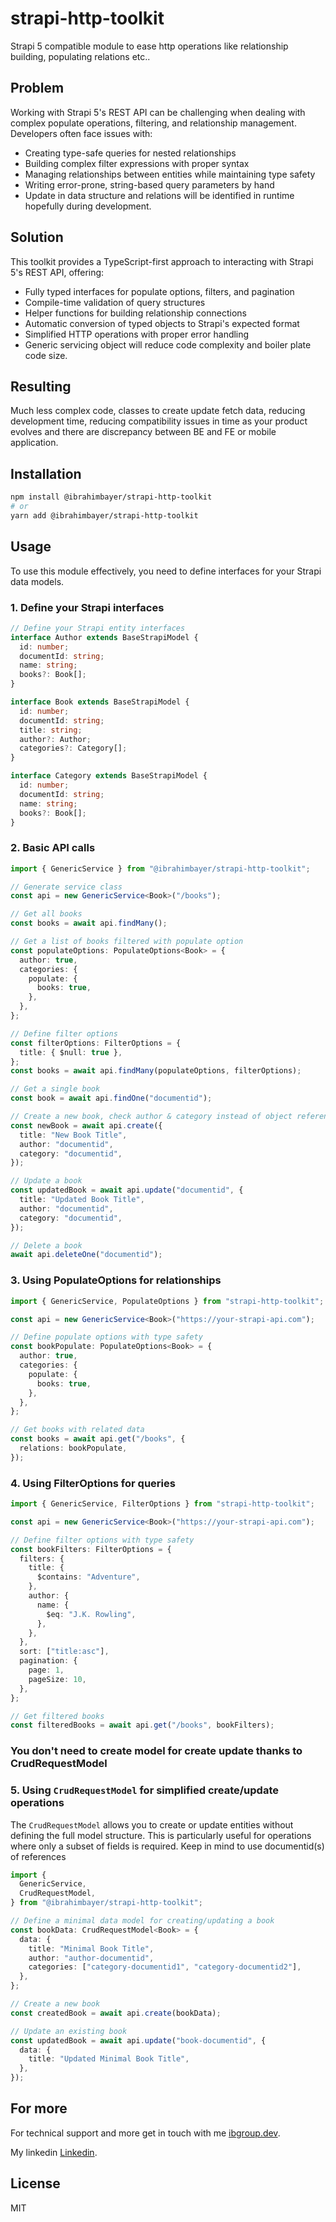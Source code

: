 # strapi-http-toolkit

Strapi 5 compatible module to ease http operations like relationship building, populating relations etc..

## Problem

Working with Strapi 5's REST API can be challenging when dealing with complex populate operations, filtering, and relationship management. Developers often face issues with:

- Creating type-safe queries for nested relationships
- Building complex filter expressions with proper syntax
- Managing relationships between entities while maintaining type safety
- Writing error-prone, string-based query parameters by hand
- Update in data structure and relations will be identified in runtime hopefully during development.

## Solution

This toolkit provides a TypeScript-first approach to interacting with Strapi 5's REST API, offering:

- Fully typed interfaces for populate options, filters, and pagination
- Compile-time validation of query structures
- Helper functions for building relationship connections
- Automatic conversion of typed objects to Strapi's expected format
- Simplified HTTP operations with proper error handling
- Generic servicing object will reduce code complexity and boiler plate code size.

## Resulting

Much less complex code, classes to create update fetch data, reducing development time, reducing compatibility issues in time as your product evolves and there are discrepancy between BE and FE
or mobile application.

## Installation

```bash
npm install @ibrahimbayer/strapi-http-toolkit
# or
yarn add @ibrahimbayer/strapi-http-toolkit
```

## Usage

To use this module effectively, you need to define interfaces for your Strapi data models.

### 1. Define your Strapi interfaces

```typescript
// Define your Strapi entity interfaces
interface Author extends BaseStrapiModel {
  id: number;
  documentId: string;
  name: string;
  books?: Book[];
}

interface Book extends BaseStrapiModel {
  id: number;
  documentId: string;
  title: string;
  author?: Author;
  categories?: Category[];
}

interface Category extends BaseStrapiModel {
  id: number;
  documentId: string;
  name: string;
  books?: Book[];
}
```

### 2. Basic API calls

```typescript
import { GenericService } from "@ibrahimbayer/strapi-http-toolkit";

// Generate service class
const api = new GenericService<Book>("/books");

// Get all books
const books = await api.findMany();

// Get a list of books filtered with populate option
const populateOptions: PopulateOptions<Book> = {
  author: true,
  categories: {
    populate: {
      books: true,
    },
  },
};

// Define filter options
const filterOptions: FilterOptions = {
  title: { $null: true },
};
const books = await api.findMany(populateOptions, filterOptions);

// Get a single book
const book = await api.findOne("documentid");

// Create a new book, check author & category instead of object reference we are able to send documentid
const newBook = await api.create({
  title: "New Book Title",
  author: "documentid",
  category: "documentid",
});

// Update a book
const updatedBook = await api.update("documentid", {
  title: "Updated Book Title",
  author: "documentid",
  category: "documentid",
});

// Delete a book
await api.deleteOne("documentid");
```

### 3. Using PopulateOptions for relationships

```typescript
import { GenericService, PopulateOptions } from "strapi-http-toolkit";

const api = new GenericService<Book>("https://your-strapi-api.com");

// Define populate options with type safety
const bookPopulate: PopulateOptions<Book> = {
  author: true,
  categories: {
    populate: {
      books: true,
    },
  },
};

// Get books with related data
const books = await api.get("/books", {
  relations: bookPopulate,
});
```

### 4. Using FilterOptions for queries

```typescript
import { GenericService, FilterOptions } from "strapi-http-toolkit";

const api = new GenericService<Book>("https://your-strapi-api.com");

// Define filter options with type safety
const bookFilters: FilterOptions = {
  filters: {
    title: {
      $contains: "Adventure",
    },
    author: {
      name: {
        $eq: "J.K. Rowling",
      },
    },
  },
  sort: ["title:asc"],
  pagination: {
    page: 1,
    pageSize: 10,
  },
};

// Get filtered books
const filteredBooks = await api.get("/books", bookFilters);
```

### You don't need to create model for create update thanks to CrudRequestModel

### 5. Using `CrudRequestModel` for simplified create/update operations

The `CrudRequestModel` allows you to create or update entities without defining the full model structure. This is particularly useful for operations where only a subset of fields is required. Keep in mind to use
documentid(s) of references

```typescript
import {
  GenericService,
  CrudRequestModel,
} from "@ibrahimbayer/strapi-http-toolkit";

// Define a minimal data model for creating/updating a book
const bookData: CrudRequestModel<Book> = {
  data: {
    title: "Minimal Book Title",
    author: "author-documentid",
    categories: ["category-documentid1", "category-documentid2"],
  },
};

// Create a new book
const createdBook = await api.create(bookData);

// Update an existing book
const updatedBook = await api.update("book-documentid", {
  data: {
    title: "Updated Minimal Book Title",
  },
});
```

## For more

For technical support and more get in touch with me [ibgroup.dev](https://ibgroup.dev?utm_source=social&utm_medium=githsocub&utm_campaign=strapi-http-toolkit).

My linkedin [Linkedin](https://www.linkedin.com/in/ibrahimbayer/).

## License

MIT
